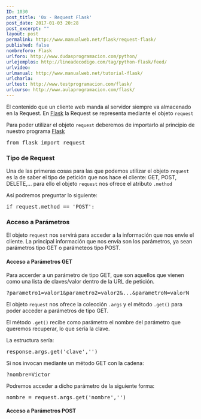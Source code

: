 ```yaml
---
ID: 1030
post_title: '0x - Request Flask'
post_date: 2017-01-03 20:28
post_excerpt: ""
layout: post
permalink: http://www.manualweb.net/flask/request-flask/
published: false
nombreforo: Flask
urlforo: http://www.dudasprogramacion.com/python/
urlejemplos: http://lineadecodigo.com/tag/python-flask/feed/
urlvideo:
urlmanual: http://www.manualweb.net/tutorial-flask/
urlcharla:
urltest: http://www.testprogramacion.com/flask/
urlcurso: http://www.aulaprogramacion.com/flask/
---
```


El contenido que un cliente web manda al servidor siempre va almacenado en la Request. En [Flask][1] la Request se representa mediante el objeto <code>request</code>

Para poder utilizar el objeto <code>request</code> deberemos de importarlo al principio de nuestro programa [Flask][1]

<pre lang="python">from flask import request</pre>

### Tipo de Request
Una de las primeras cosas para las que podemos utilizar el objeto <code>request</code> es la de saber el tipo de petición que nos hace el cliente: GET, POST, DELETE,... para ello el objeto <code>request</code> nos ofrece el atributo <code>.method</code>

Así podremos preguntar lo siguiente:

<pre lang="python">if request.method == 'POST':</pre>

### Acceso a Parámetros
El objeto <code>request</code> nos servirá para acceder a la información que nos envíe el cliente. La principal información que nos envía son los parámetros, ya sean parámetros tipo GET o parámeteos tipo POST.

#### Acceso a Parámetros GET
Para accerder a un parámetro de tipo GET, que son aquellos que vienen como una lista de claves/valor dentro de la URL de petición.

<samp>?parametro1=valor1&parametro2=valor2&...&parametroN=valorN</samp>

El objeto <code>request</code> nos ofrece la colección <code>.args</code> y el método <code>.get()</code> para poder acceder a parámetros de tipo GET.

El método <code>.get()</code> recibe como parámetro el nombre del parámetro que queremos recuperar, lo que sería la clave.

La estructura sería:

<pre lang="python">response.args.get('clave','')</pre>

Si nos invocan mediante un método GET con la cadena:

<samp>?nombre=Victor</samp>

Podremos acceder a dicho parámetro de la siguiente forma:

<pre lang="python">nombre = request.args.get('nombre','')</pre>

#### Acceso a Parámetros POST





[1]: http://www.manualweb.net/tutorial-flask/
[2]: http://www.manualweb.net/tutorial-python/
[3]: http://www.manualweb.net/tutorial-html/
[4]: http://www.manualweb.net/tutorial-javascript/
[5]: http://www.manualweb.net/tutorial-css/
